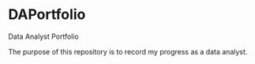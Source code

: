 # DAPortfolio
Data Analyst Portfolio

The purpose of this repository is to record my progress as a data analyst.
